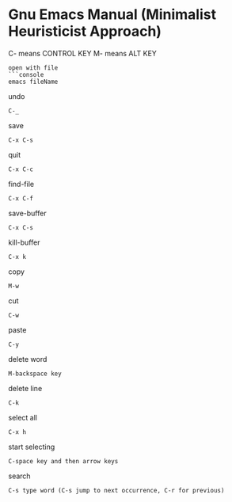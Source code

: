 # Gnu Emacs Manual (Minimalist Heuristicist Approach)

C- means CONTROL KEY
M- means ALT KEY
 
```
open with file
```console
emacs fileName
```

undo
```console
C-_
```
save
```console
C-x C-s
```
quit
```console
C-x C-c
```
find-file
```console
C-x C-f
```
save-buffer
```console
C-x C-s
```
kill-buffer
```console
C-x k
```
copy
```console
M-w
```
cut
```console
C-w
```
paste
```console
C-y
```
delete  word
```console
M-backspace key
```
delete line
```console
C-k
```
select all
```console
C-x h
```
start selecting
```console
C-space key and then arrow keys
```
search
```console
C-s type word (C-s jump to next occurrence, C-r for previous)
```

```console

```

```console

```

```console

```

```console

```

```console

```
```console

```

```console

```

```console

```

```console

```

```console

```
```console

```

```console

```

```console

```

```console

```

```console

```
```console

```

```console

```

```console

```

```console

```

```console

```
```console

```

```console

```

```console

```

```console

```

```console

```
```console

```

```console

```

```console

```

```console

```

```console

```
```console

```

```console

```

```console

```

```console

```

```console

```
```console

```

```console

```

```console

```

```console

```

```console

```
```console

```

```console

```

```console

```

```console

```

```console

```
```console

```

```console

```

```console

```

```console

```

```console

```
